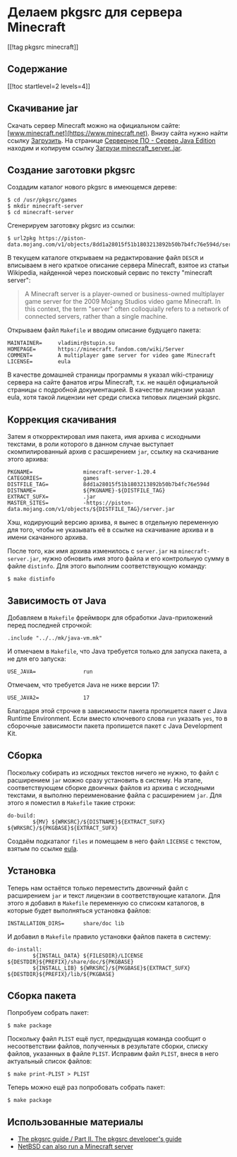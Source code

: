 Делаем pkgsrc для сервера Minecraft
===================================

[[!tag pkgsrc minecraft]]

Содержание
----------

[[!toc startlevel=2 levels=4]]

Скачивание jar
--------------

Скачать сервер Minecraft можно на официальном сайте: [www.minecraft.net](https://www.minecraft.net). Внизу сайта нужно найти ссылку [Загрузить](https://www.minecraft.net/ru-ru/download). На странице [Серверное ПО - Сервер Java Edition](https://www.minecraft.net/download/server) находим и копируем ссылку [Загрузи minecraft_server..jar](https://piston-data.mojang.com/v1/objects/8dd1a28015f51b1803213892b50b7b4fc76e594d/server.jar).

Создание заготовки pkgsrc
-------------------------

Создадим каталог нового pkgsrc в имеющемся дереве:

    $ cd /usr/pkgsrc/games
    $ mkdir minecraft-server
    $ cd minecraft-server

Сгенерируем заготовку pkgsrc из ссылки:

    $ url2pkg https://piston-data.mojang.com/v1/objects/8dd1a28015f51b1803213892b50b7b4fc76e594d/server.jar

В текущем каталоге открываем на редактирование файл `DESCR` и вписываем в него краткое описание сервера Minecraft, взятое из статьи Wikipedia, найденной через поисковый сервис по тексту "minecraft server":

>A Minecraft server is a player-owned or business-owned multiplayer game server for the 2009 Mojang Studios video game Minecraft. In this context, the term "server" often colloquially refers to a network of connected servers, rather than a single machine.

Открываем файл `Makefile` и вводим описание будущего пакета:

    MAINTAINER=     vladimir@stupin.su
    HOMEPAGE=       https://minecraft.fandom.com/wiki/Server
    COMMENT=        A multiplayer game server for video game Minecraft
    LICENSE=        eula

В качестве домашней страницы программы я указал wiki-страницу сервера на сайте фанатов игры Minecraft, т.к. не нашёл официальной страницы с подробной документацией. В качестве лицензии указал eula, хотя такой лицензии нет среди списка типовых лицензий pkgsrc.

Коррекция скачивания
--------------------

Затем я откорректировал имя пакета, имя архива с исходными текстами, в роли которого в данном случае выступает скомпилированный архив с расширением `jar`, ссылку на скачивание этого архива:

    PKGNAME=                minecraft-server-1.20.4
    CATEGORIES=             games
    DISTFILE_TAG=           8dd1a28015f51b1803213892b50b7b4fc76e594d
    DISTNAME=               ${PKGNAME}-${DISTFILE_TAG}
    EXTRACT_SUFX=           .jar
    MASTER_SITES=           -https://piston-data.mojang.com/v1/objects/${DISTFILE_TAG}/server.jar

Хэш, кодирующий версию архива, я вынес в отдельную переменную для того, чтобы не указывать её в ссылке на скачивание архива и в имени скачанного архива.

После того, как имя архива изменилось с `server.jar` на `minecraft-server.jar`, нужно обновить имя этого файла и его контрольную сумму в файле `distinfo`. Для этого выполним соответствующую команду:

    $ make distinfo

Зависимость от Java
-------------------

Добавляем в `Makefile` фреймворк для обработки Java-приложений перед последней строчкой:

    .include "../../mk/java-vm.mk"

И отмечаем в `Makefile`, что Java требуется только для запуска пакета, а не для его запуска:

    USE_JAVA=               run

Отмечаем, что требуется Java не ниже версии 17:

    USE_JAVA2=              17

Благодаря этой строчке в зависимости пакета пропишется пакет с Java Runtime Environment. Если вместо ключевого слова `run` указать `yes`, то в сборочные зависимости пакета пропишется пакет с Java Development Kit.

Сборка
------

Поскольку собирать из исходных текстов ничего не нужно, то файл с расширением `jar` можно сразу установить в систему. На этапе, соответствующем сборке двоичных файлов из архива с исходными текстами, я выполню переименование файла с расширением `jar`. Для этого я поместил в `Makefile` такие строки:

    do-build:
            ${MV} ${WRKSRC}/${DISTNAME}${EXTRACT_SUFX} ${WRKSRC}/${PKGBASE}${EXTRACT_SUFX}

Создаём подкаталог `files` и помещаем в него файл `LICENSE` с текстом, взятым по ссылке [eula](https://www.minecraft.net/en-us/eula).

Установка
---------

Теперь нам остаётся только переместить двоичный файл с расширением `jar` и текст лицензии в соответствующие каталоги. Для этого я добавил в `Makefile` переменную со списокм каталогов, в которые будет выполняться установка файлов:

    INSTALLATION_DIRS=      share/doc lib

И добавил в `Makefile` правило установки файлов пакета в систему:

    do-install:
            ${INSTALL_DATA} ${FILESDIR}/LICENSE ${DESTDIR}${PREFIX}/share/doc/${PKGBASE}
            ${INSTALL_LIB} ${WRKSRC}/${PKGBASE}${EXTRACT_SUFX} ${DESTDIR}${PREFIX}/lib/${PKGBASE}

Сборка пакета
-------------

Попробуем собрать пакет:

    $ make package

Поскольку файл `PLIST` ещё пуст, предыдущая команда сообщит о несоответствии файлов, полученных в результате сборки, списку файлов, указанных в файле `PLIST`. Исправим файл `PLIST`, внеся в него актуальный список файлов:

    $ make print-PLIST > PLIST

Теперь можно ещё раз попробовать собрать пакет:

    $ make package

Использованные материалы
------------------------

* [The pkgsrc guide / Part II. The pkgsrc developer's guide](https://www.netbsd.org/docs/pkgsrc/developers-guide.html)
* [NetBSD can also run a Minecraft server](https://rubenerd.com/netbsd-can-also-run-a-minecraft-server/)
